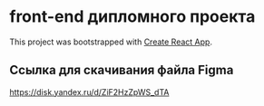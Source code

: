 # front-end дипломного проекта

This project was bootstrapped with [Create React App](https://github.com/facebook/create-react-app).

## Ссылка для скачивания файла Figma

https://disk.yandex.ru/d/ZiF2HzZpWS_dTA